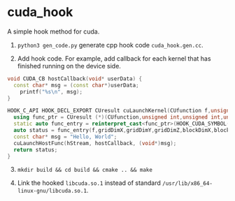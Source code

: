 # cuda_hook
A simple hook method for cuda.


1. `python3 gen_code.py` generate cpp hook code `cuda_hook.gen.cc`.

2. Add hook code. For example, add callback for each kernel that has finished running on the device side.

```cpp
void CUDA_CB hostCallback(void* userData) {
  const char* msg = (const char*)userData;
    printf("%s\n", msg);
}

HOOK_C_API HOOK_DECL_EXPORT CUresult cuLaunchKernel(CUfunction f,unsigned int gridDimX,unsigned int gridDimY,unsigned int gridDimZ,unsigned int blockDimX,unsigned int blockDimY,unsigned int blockDimZ,unsigned int sharedMemBytes,CUstream hStream,void **kernelParams,void **extra) {
  using func_ptr = CUresult (*)(CUfunction,unsigned int,unsigned int,unsigned int,unsigned int,unsigned int,unsigned int,unsigned int,CUstream,void **,void **);
  static auto func_entry = reinterpret_cast<func_ptr>(HOOK_CUDA_SYMBOL("cuLaunchKernel"));
  auto status = func_entry(f,gridDimX,gridDimY,gridDimZ,blockDimX,blockDimY,blockDimZ,sharedMemBytes,hStream,kernelParams,extra);
  const char* msg = "Hello, World";
  cuLaunchHostFunc(hStream, hostCallback, (void*)msg);
  return status;
}
```

3. `mkdir build && cd build && cmake .. && make`

4. Link the hooked `libcuda.so.1` instead of standard `/usr/lib/x86_64-linux-gnu/libcuda.so.1`.
